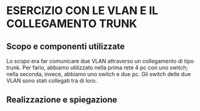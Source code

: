 # ESERCIZIO CON LE VLAN E IL COLLEGAMENTO TRUNK

## Scopo e componenti utilizzate
Lo scopo era far comunicare due VLAN attraverso un collegamento di tipo trunk.
Per farlo, abbiamo utilizzato nella prima rete 4 pc con uno switch; nella seconda, invece, abbiamo uno switch e due pc.
Gli switch delle due VLAN sono stati collegati tra di loro.

## Realizzazione e spiegazione
